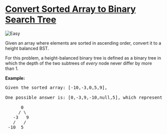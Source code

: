 # [Convert Sorted Array to Binary Search Tree](https://leetcode.com/problems/convert-sorted-array-to-binary-search-tree/)
<img src="https://img.shields.io/badge/difficulty-easy-green.svg?style=flat-square" alt="Easy" />

<p>Given an array where elements are sorted in ascending order, convert it to a height balanced BST.</p>

<p>For this problem, a height-balanced binary tree is defined as a binary tree in which the depth of the two subtrees of <em>every</em> node never differ by more than 1.</p>

<p><strong>Example:</strong></p>

<pre>
Given the sorted array: [-10,-3,0,5,9],

One possible answer is: [0,-3,9,-10,null,5], which represents the following height balanced BST:

      0
     / \
   -3   9
   /   /
 -10  5
</pre>

